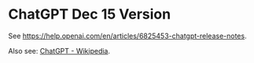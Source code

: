 # ChatGPT Dec 15 Version

See <https://help.openai.com/en/articles/6825453-chatgpt-release-notes>.

Also see: [ChatGPT - Wikipedia](https://en.wikipedia.org/wiki/ChatGPT).
